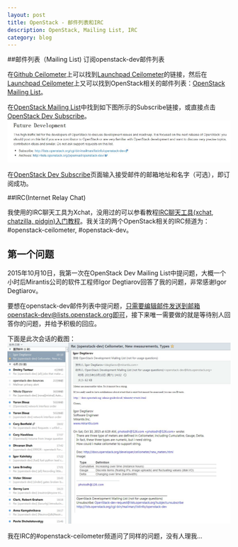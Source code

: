 ```yaml
---
layout: post
title: OpenStack - 邮件列表和IRC
description: OpenStack, Mailing List, IRC
category: blog
---
```


##邮件列表（Mailing List)
订阅openstack-dev邮件列表

在[Github Ceilometer](https://github.com/openstack/ceilometer/)上可以找到[Launchpad Ceilometer](https://launchpad.net/ceilometer/)的链接，然后在[Launchpad Ceilometer](https://launchpad.net/ceilometer/)上又可以找到OpenStack相关的邮件列表：[OpenStack Mailing List](https://wiki.openstack.org/wiki/Mailing_Lists)。

在[OpenStack Mailing List](https://wiki.openstack.org/wiki/Mailing_Lists)中找到如下图所示的Subscribe链接，或直接点击[OpenStack Dev Subscribe](http://lists.openstack.org/cgi-bin/mailman/listinfo/openstack-dev)。
![OpenStackDevMailingList](/images/2015-10-10-Mailing-List/OpenStackDevMailingList.jpg)

在[OpenStack Dev Subscribe](http://lists.openstack.org/cgi-bin/mailman/listinfo/openstack-dev)页面输入接受邮件的邮箱地址和名字（可选），即订阅成功。

##IRC(Internet Relay Chat)

我使用的IRC聊天工具为Xchat，没用过的可以参看教程[IRC聊天工具(xchat, chatzilla, pidgin)入门教程](http://nkevin.blog.163.com/blog/static/4481948120094222232773)。我关注的两个OpenStack相关的IRC频道为：#openstack-ceilometer, #openstack-dev。

## 第一个问题
2015年10月10日，我第一次在OpenStack Dev Mailing List中提问题，大概一个小时后Mirantis公司的软件工程师Igor Degtiarov回答了我的问题，非常感谢Igor Degtiarov。

要想在openstack-dev邮件列表中提问题，只需要编辑邮件发送到邮箱openstack-dev@lists.openstack.org即可，接下来唯一需要做的就是等待别人回答你的问题，并给予积极的回应。

下面是此次会话的截图：
![IgorDegtiarov](/images/2015-10-10-Mailing-List/IgorDegtiarov.jpg)

我在IRC的#openstack-ceilometer频道问了同样的问题，没有人理我...
